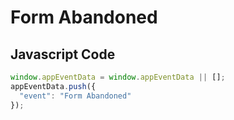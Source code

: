 # Form Abandoned

### 

## Javascript Code
```js
window.appEventData = window.appEventData || [];
appEventData.push({
  "event": "Form Abandoned"
});
```








